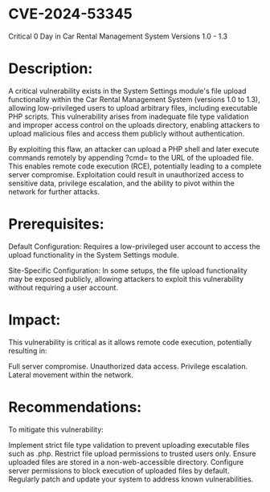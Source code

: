 # CVE-2024-53345
Critical 0 Day in Car Rental Management System Versions 1.0 - 1.3

# Description:
A critical vulnerability exists in the System Settings module's file upload functionality within the Car Rental Management System (versions 1.0 to 1.3), allowing low-privileged users to upload arbitrary files, including executable PHP scripts. This vulnerability arises from inadequate file type validation and improper access control on the uploads directory, enabling attackers to upload malicious files and access them publicly without authentication.

By exploiting this flaw, an attacker can upload a PHP shell and later execute commands remotely by appending ?cmd=<command> to the URL of the uploaded file. This enables remote code execution (RCE), potentially leading to a complete server compromise. Exploitation could result in unauthorized access to sensitive data, privilege escalation, and the ability to pivot within the network for further attacks.

# Prerequisites:
Default Configuration: Requires a low-privileged user account to access the upload functionality in the System Settings module.

Site-Specific Configuration: In some setups, the file upload functionality may be exposed publicly, allowing attackers to exploit this vulnerability without requiring a user account.

# Impact:
This vulnerability is critical as it allows remote code execution, potentially resulting in:

Full server compromise.
Unauthorized data access.
Privilege escalation.
Lateral movement within the network.

# Recommendations:
To mitigate this vulnerability:

Implement strict file type validation to prevent uploading executable files such as .php.
Restrict file upload permissions to trusted users only.
Ensure uploaded files are stored in a non-web-accessible directory.
Configure server permissions to block execution of uploaded files by default.
Regularly patch and update your system to address known vulnerabilities.
